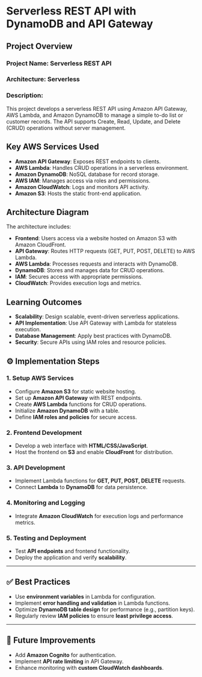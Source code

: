 # Serverless REST API with DynamoDB and API Gateway

## Project Overview
### Project Name: Serverless REST API
### Architecture: Serverless
### Description:
This project develops a serverless REST API using Amazon API Gateway, AWS Lambda, and Amazon DynamoDB to manage a simple to-do list or customer records. The API supports Create, Read, Update, and Delete (CRUD) operations without server management.

## Key AWS Services Used
- **Amazon API Gateway**: Exposes REST endpoints to clients.
- **AWS Lambda**: Handles CRUD operations in a serverless environment.
- **Amazon DynamoDB**: NoSQL database for record storage.
- **AWS IAM**: Manages access via roles and permissions.
- **Amazon CloudWatch**: Logs and monitors API activity.
- **Amazon S3**: Hosts the static front-end application.

## Architecture Diagram
The architecture includes:
- **Frontend**: Users access via a website hosted on Amazon S3 with Amazon CloudFront.
- **API Gateway**: Routes HTTP requests (GET, PUT, POST, DELETE) to AWS Lambda.
- **AWS Lambda**: Processes requests and interacts with DynamoDB.
- **DynamoDB**: Stores and manages data for CRUD operations.
- **IAM**: Secures access with appropriate permissions.
- **CloudWatch**: Provides execution logs and metrics.

## Learning Outcomes
- **Scalability**: Design scalable, event-driven serverless applications.
- **API Implementation**: Use API Gateway with Lambda for stateless execution.
- **Database Management**: Apply best practices with DynamoDB.
- **Security**: Secure APIs using IAM roles and resource policies.

## ⚙️ Implementation Steps

### 1. Setup AWS Services
- Configure **Amazon S3** for static website hosting.  
- Set up **Amazon API Gateway** with REST endpoints.  
- Create **AWS Lambda** functions for CRUD operations.  
- Initialize **Amazon DynamoDB** with a table.  
- Define **IAM roles and policies** for secure access.  

### 2. Frontend Development
- Develop a web interface with **HTML/CSS/JavaScript**.  
- Host the frontend on **S3** and enable **CloudFront** for distribution.  

### 3. API Development
- Implement Lambda functions for **GET, PUT, POST, DELETE** requests.  
- Connect **Lambda** to **DynamoDB** for data persistence.  

### 4. Monitoring and Logging
- Integrate **Amazon CloudWatch** for execution logs and performance metrics.  

### 5. Testing and Deployment
- Test **API endpoints** and frontend functionality.  
- Deploy the application and verify **scalability**.  

---

## ✅ Best Practices
- Use **environment variables** in Lambda for configuration.  
- Implement **error handling and validation** in Lambda functions.  
- Optimize **DynamoDB table design** for performance (e.g., partition keys).  
- Regularly review **IAM policies** to ensure **least privilege access**.  

---

## 🚀 Future Improvements
- Add **Amazon Cognito** for authentication.  
- Implement **API rate limiting** in API Gateway.  
- Enhance monitoring with **custom CloudWatch dashboards**.  
